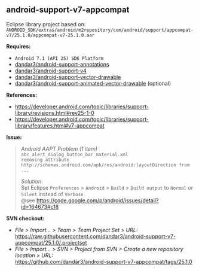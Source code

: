 ## android-support-v7-appcompat

Eclipse library project based on:<br/>
`ANDROID_SDK/extras/android/m2repository/com/android/support/appcompat-v7/25.1.0/appcompat-v7-25.1.0.aar`

**Requires:**
- `Android 7.1 (API 25) SDK Platform`
- [dandar3/android-support-annotations](https://github.com/dandar3/android-support-annotations/tree/25.1.0)
- [dandar3/android-support-v4](https://github.com/dandar3/android-support-v4/tree/25.1.0)
- [dandar3/android-support-vector-drawable](https://github.com/dandar3/android-support-vector-drawable/tree/25.1.0)
- [dandar3/android-support-animated-vector-drawable](https://github.com/dandar3/android-support-animated-vector-drawable/tree/25.1.0) (optional)

**References:**
- https://developer.android.com/topic/libraries/support-library/revisions.html#rev25-1-0
- https://developer.android.com/topic/libraries/support-library/features.html#v7-appcompat

**Issue:**<br/>
 > _Android AAPT Problem (1 item)_<br/>
 > `abc_alert_dialog_button_bar_material.xml` <br/>
 > `removing attribute http://schemas.android.com/apk/res/android:layoutDirection from ...`<br/>
 >
 > _Solution_:<br/>
 > Set Eclipse `Preferences` > `Android` > `Build` > `Build output` to `Normal` or `Silent` instead of `Verbose`.<br/>
 > @see https://code.google.com/p/android/issues/detail?id=164673#c18

**SVN checkout:**
- _File > Import... > Team > Team Project Set > URL:_<br/>
  https://raw.githubusercontent.com/dandar3/android-support-v7-appcompat/25.1.0/.projectset
- _File > Import... > SVN > Project from SVN > Create a new repository location > URL:_<br/>
  https://github.com/dandar3/android-support-v7-appcompat/tags/25.1.0